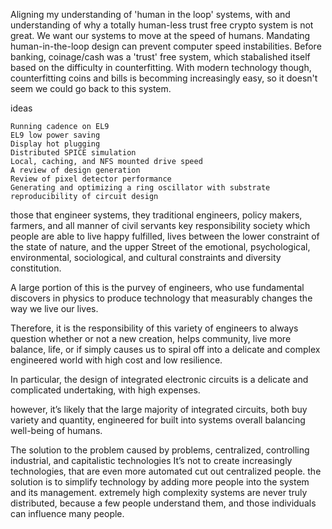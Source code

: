 Aligning my understanding of 'human in the loop' systems, with and understanding of why a totally human-less trust free crypto system is not great. We want our systems to move at the speed of humans. Mandating human-in-the-loop design can prevent computer speed instabilities. Before banking, coinage/cash was a 'trust' free system, which stabalished itself based on the difficulty in counterfitting. With modern technology though, counterfitting coins and bills is becomming increasingly easy, so it doesn't seem we could go back to this system.

ideas


    Running cadence on EL9
    EL9 low power saving
    Display hot plugging
    Distributed SPICE simulation
    Local, caching, and NFS mounted drive speed 
    A review of design generation 
    Review of pixel detector performance
    Generating and optimizing a ring oscillator with substrate
    reproducibility of circuit design



those that engineer systems, they traditional engineers, policy makers, farmers, and all manner of civil servants  key responsibility society which people are able to live happy fulfilled, lives between the lower constraint of the state of nature, and the upper Street of the emotional, psychological, environmental, sociological, and cultural constraints and diversity constitution.


A large portion of this is the purvey of engineers, who use fundamental discovers in physics to produce technology that measurably changes the way we live our lives. 


Therefore, it is the responsibility of this variety of engineers to always question whether or not a new creation, helps community, live more balance, life, or if simply causes us to spiral off into a delicate and complex engineered world with high cost and low resilience.


In particular, the design of integrated electronic circuits is a delicate and complicated undertaking, with high expenses.


however, it’s likely that the large majority of integrated circuits, both buy variety and quantity, engineered for built into systems overall balancing well-being of humans.


The solution to the problem caused by problems, centralized, controlling industrial, and capitalistic technologies It’s not to create increasingly technologies, that are even more automated cut out centralized people. the solution is to simplify technology by adding more people into the system and its management. extremely high complexity systems are never truly distributed, because a few people understand them, and those individuals can influence many people. 
